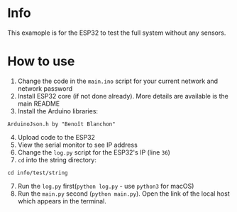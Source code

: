 # Info
This examople is for the ESP32 to test the full system without any sensors.

# How to use
1. Change the code in the ```main.ino``` script for your current network and network password
2. Install ESP32 core (if not done already). More details are available is the main README
3. Install the Arduino libraries:
```
ArduinoJson.h by "Benoît Blanchon"
```
4. Upload code to the ESP32
5. View the serial monitor to see IP address
6. Change the ```log.py``` script for the ESP32's IP (line ```36```)
7. ```cd``` into the string directory:
```
cd info/test/string
```
7. Run the ```log.py``` first(```python log.py``` - use ```python3``` for macOS)
8. Run the ```main.py``` second (```python main.py```). Open the link of the local host which appears in the terminal.